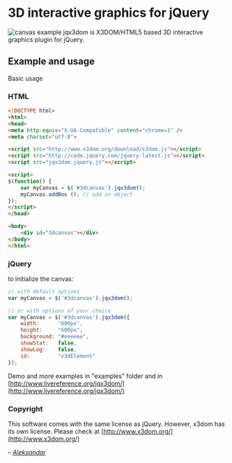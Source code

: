 # 3D interactive graphics for jQuery

![canvas example](http://www.livereference.org/jqx3dom/images/jqx3dom-example.png)
jqx3dom is X3DOM/HTML5 based 3D interactive graphics plugin for jQuery.

## Example and usage

Basic usage

### HTML

```html
<!DOCTYPE html>
<html>
<head>
<meta http-equiv="X-UA-Compatible" content="chrome=1" />
<meta charset="utf-8">

<script src="http://www.x3dom.org/download/x3dom.js"></script>
<script src="http://code.jquery.com/jquery-latest.js"></script>
<script src="jqx3dom.jquery.js"></script>

<script>
$(function() { 
	var myCanvas = $('#3dcanvas').jqx3dom();
	myCanvas.addBox (); // add an object
}); 
</script>
</head>

<body>
	<div id="3dcanvas"></div>
</body>
</html>
```

### jQuery

to initialize the canvas:

```js
// with default options
var myCanvas = $('#3dcanvas').jqx3dom();

// or with options of your choice
var myCanvas = $('#3dcanvas').jqx3dom({
	width:		"600px",
	height:		"600px",
	background:	"#eeeeee",
	showStat:	false,
	showLog:	false,
	id:			"x3dElement"
});
```

Demo and more examples in "examples" folder and in [http://www.livereference.org/jqx3dom/](http://www.livereference.org/jqx3dom/)

### Copyright
This software comes with the same license as jQuery. However, x3dom has its own license. Please check at [http://www.x3dom.org/](http://www.x3dom.org/)

_– [Aleksandar](http://www.livereference.org/jqx3dom/index.php)_
